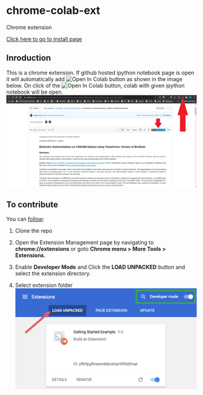 # chrome-colab-ext
Chrome extension

[Click here to go to install page](https://chrome.google.com/webstore/detail/github-colabify/enfgannencjofjonlojjahlblnjnfhon)

## Inroduction
This is a chrome extension. If github hosted ipython notebook page is open it will automatically add ![Open In Colab](https://colab.research.google.com/assets/colab-badge.svg) button as shown in the image below. On click of the ![Open In Colab](https://colab.research.google.com/assets/colab-badge.svg) button, colab with given ipython notebook will be open.  
![Load Unpacked](doc/working.png)


## To contribute
You can [follow](https://developer.chrome.com/extensions/getstarted):
1. Clone the repo 

2. Open the Extension Management page by navigating to 
**chrome://extensions** or goto **Chrome menu > More Tools > Extensions**.

1. Enable **Developer Mode** and Click the **LOAD UNPACKED** button and select the extension directory.

4. Select extension folder  
![Load Unpacked](doc/load_extension.png)

